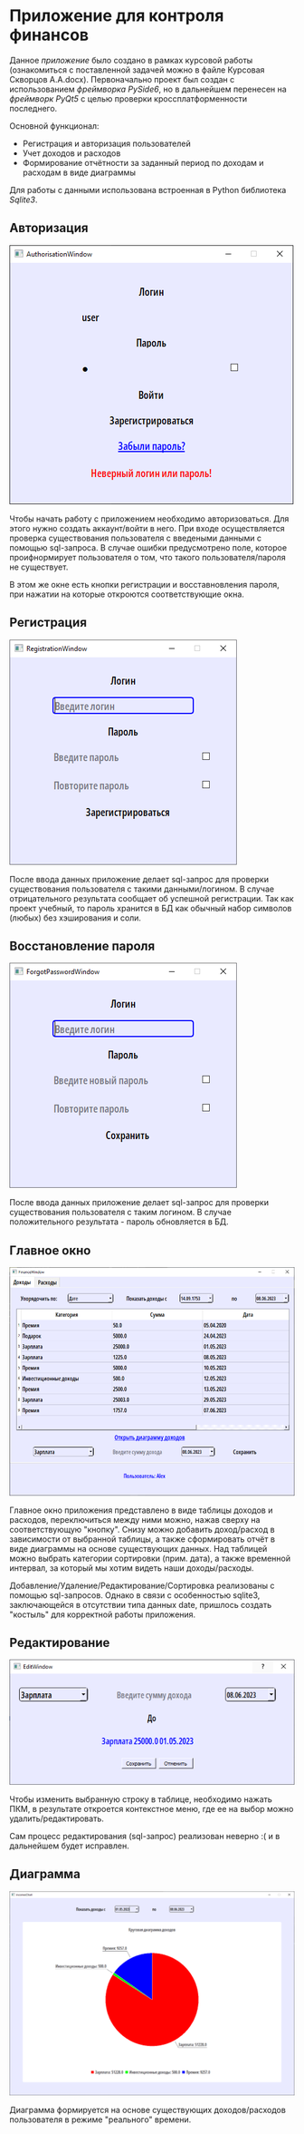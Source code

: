 # **Приложение для контроля финансов**

Данное *приложение* было создано в рамках курсовой работы (ознакомиться с поставленной задачей можно в файле Курсовая Скворцов А.А.docx). Первоначально проект был создан с использованием *фреймворка PySide6*, но в дальнейшем перенесен на *фреймворк PyQt5* с целью проверки кроссплатформенности последнего.

Основной функционал:
+ Регистрация и авторизация пользователей
+ Учет доходов и расходов
+ Формирование отчётности за заданный период по доходам и расходам в виде диаграммы

Для работы с данными использована встроенная в Python библиотека *Sqlite3*.

## **Авторизация**
![](https://github.com/AlexSkvorz/FinanceProject/blob/main/ScreensForREADME/Авторизация_Ошибка.png)

Чтобы начать работу с приложением необходимо авторизоваться. Для этого нужно создать аккаунт/войти в него. При входе осуществляется проверка существования пользователя с введеными данными с помощью sql-запроса. В случае ошибки предусмотрено поле, которое проифнормирует пользователя о том, что такого пользователя/пароля не существует. 

В этом же окне есть кнопки регистрации и восставновления пароля, при нажатии на которые откроются соответствующие окна. 

## **Регистрация**
![](https://github.com/AlexSkvorz/FinanceProject/blob/main/ScreensForREADME/Регистрация.png)

После ввода данных приложение делает sql-запрос для проверки существования пользователя с такими данными/логином. В случае отрицательного результата сообщает об успешной регистрации. 
Так как проект учебный, то пароль хранится в БД как обычный набор символов (любых) без хэширования и соли. 

## **Восстановление пароля**
![](https://github.com/AlexSkvorz/FinanceProject/blob/main/ScreensForREADME/Восстановление.png)

После ввода данных приложение делает sql-запрос для проверки существования пользователя с таким логином. В случае положительного результата - пароль обновляется в БД.

## **Главное окно**
![](https://github.com/AlexSkvorz/FinanceProject/blob/main/ScreensForREADME/Главное_Окно.png)

Главное окно приложения представлено в виде таблицы доходов и расходов, переключиться между ними можно, нажав сверху на соответствующую "кнопку". Снизу можно добавить доход/расход в зависимости от выбранной таблицы, а также сформировать отчёт в виде диаграммы на основе существующих данных. Над таблицей можно выбрать категории сортировки (прим. дата), а также временной интервал, за который мы хотим видеть наши доходы/расходы. 

Добавление/Удаление/Редактирование/Сортировка реализованы с помощью sql-запросов. Однако в связи с особенностью sqlite3, заключающейся в отсутствии типа данных date, пришлось создать "костыль" для корректной работы приложения.

## **Редактирование** 
![](https://github.com/AlexSkvorz/FinanceProject/blob/main/ScreensForREADME/Изменение.png)

Чтобы изменить выбранную строку в таблице, необходимо нажать ПКМ, в результате откроется контекстное меню, где ее на выбор можно удалить/редактировать. 

Сам процесс редактирования (sql-запрос) реализован неверно :( и в дальнейшем будет исправлен.

## **Диаграмма** 
![](https://github.com/AlexSkvorz/FinanceProject/blob/main/ScreensForREADME/Диаграмма.png)

Диаграмма формируется на основе существующих доходов/расходов пользователя в режиме "реального" времени. 

